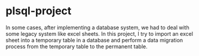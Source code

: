 # plsql-project
In some cases, after implementing a database system, we had to deal with some legacy system like excel sheets. In this project, I try to import an excel sheet into a temporary table in a database and perform a data migration process from the temporary table to the permanent table.
